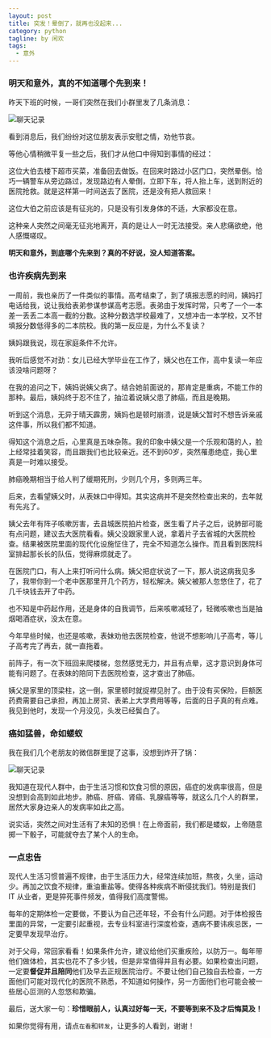 ```yaml
---
layout: post
title: 突发！晕倒了，就再也没起来...
category: python
tagline: by 闲欢
tags: 
  - 意外
---
```



### 明天和意外，真的不知道哪个先到来！

昨天下班的时候，一哥们突然在我们小群里发了几条消息：

![聊天记录](http://www.justdopython.com/assets/images/2021/07/sudden/1.jpg)

看到消息后，我们纷纷对这位朋友表示安慰之情，劝他节哀。

等他心情稍微平复一些之后，我们才从他口中得知到事情的经过：

这位大伯去楼下超市买菜，准备回去做饭。在回来时路过小区门口，突然晕倒。恰巧一辆警车从旁边路过，发现路边有人晕倒，立即下车，将人抬上车，送到附近的医院抢救。就是这样第一时间送去了医院，还是没有把人救回来！

这位大伯之前应该是有征兆的，只是没有引发身体的不适，大家都没在意。

这种亲人突然之间毫无征兆地离开，真的是让人一时无法接受。亲人悲痛欲绝，他人感慨嗟叹。

**明天和意外，到底哪个先来到？真的不好说，没人知道答案。**


### 也许疾病先到来

一周前，我也亲历了一件类似的事情。高考结束了，到了填报志愿的时间，姨妈打电话给我，说让我给表弟参谋参谋高考志愿。表弟由于发挥时常，只考了一个一本差一丢丢二本高一截的分数。这种分数选学校最难了，又想冲击一本学校，又不甘填报分数低得多的二本院校。我的第一反应是，为什么不复读？

姨妈跟我说，现在家庭条件不允许。

我听后感觉不对劲：女儿已经大学毕业在工作了，姨父也在工作，高中复读一年应该没啥问题呀？

在我的追问之下，姨妈说姨父病了。结合她前面说的，那肯定是重病，不能工作的那种。最后，姨妈终于忍不住了，抽泣着说姨父患了肺癌，而且是晚期。

听到这个消息，无异于晴天霹雳，姨妈也是顿时崩溃，说是姨父暂时不想告诉亲戚这件事，所以我们都不知道。

得知这个消息之后，心里真是五味杂陈。我的印象中姨父是一个乐观和蔼的人，脸上经常挂着笑容，而且跟我们也比较亲近。还不到60岁，突然罹患绝症，我心里真是一时难以接受。

肺癌晚期相当于给人判了缓期死刑，少则几个月，多则两三年。

后来，去看望姨父时，从表妹口中得知。其实这病并不是突然检查出来的，去年就有先兆了。

姨父去年有阵子咳嗽厉害，去县城医院拍片检查，医生看了片子之后，说肺部可能有点问题，建议去大医院看看。姨父没跟家里人说，拿着片子去省城的大医院检查。结果被医院里面的现代化设施怔住了，完全不知道怎么操作。而且看到医院科室排起那长长的队伍，觉得麻烦就走了。

在医院门口，有人上来打听问什么病。姨父把症状说了一下，那人说这病我见多了，我带你到一个老中医那里开几个药方，轻松解决。姨父被那人忽悠住了，花了几千块钱去开了中药。

也不知是中药起作用，还是身体的自我调节，后来咳嗽减轻了，轻微咳嗽也当是抽烟喝酒症状，没太在意。

今年早些时候，也还是咳嗽，表妹劝他去医院检查，他说不想影响儿子高考，等儿子高考完了再去，就一直拖着。

前阵子，有一次下班回来爬楼梯，忽然感觉无力，并且有点晕，这才意识到身体可能有问题了。在表妹的陪同下去医院检查，这才查出了肺癌。

姨父是家里的顶梁柱，这一倒，家里顿时就捉襟见肘了。由于没有买保险，巨额医药费需要自己承担，再加上房贷、表弟上大学费用等等，后面的日子真的有点难。 我见到他时，发现一个月没见，头发已经鬓白了。


### 癌如猛兽，命如蝼蚁

我在我们几个老朋友的微信群里提了这事，没想到炸开了锅：

![聊天记录](http://www.justdopython.com/assets/images/2021/07/sudden/2.jpg)

我知道在现代人群中，由于生活习惯和饮食习惯的原因，癌症的发病率很高，但是没想到会高到如此地步。肺癌、肝癌、肾癌、乳腺癌等等，就这么几个人的群里，居然大家身边亲人的发病率如此之高。

说实话，突然之间对生活有了未知的恐惧！在上帝面前，我们都是蝼蚁，上帝随意掷一下骰子，可能就夺去了某个人的生命。


### 一点忠告

现代人生活习惯普遍不规律，由于生活压力大，经常连续加班，熬夜，久坐，运动少。再加之饮食不规律，重油重盐等。使得各种疾病不断侵扰我们。特别是我们 IT 从业者，更是猝死事件频发，值得我们高度警惕。

每年的定期体检一定要做，不要认为自己还年轻，不会有什么问题。对于体检报告里面的异常，一定要引起重视，去专业科室进行深度检查，遇病不要讳疾忌医，一定要早发现早治疗。

对于父母，常回家看看！如果条件允许，建议给他们买重疾险，以防万一。每年带他们做体检，其实也花不了多少钱，但是非常值得并且有必要。如果检查出问题，一定要**督促并且陪同**他们及早去正规医院治疗。不要让他们自己独自去检查，一方面他们可能对现代化的医院不熟悉，不知道如何操作，另一方面他们也可能会被一些居心叵测的人忽悠和欺骗。

最后，送大家一句：**珍惜眼前人，认真过好每一天，不要等到来不及才后悔莫及！**

如果你觉得有用，请点`在看`和`转发`，让更多的人看到，谢谢！
